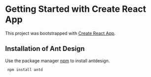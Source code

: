 # Getting Started with Create React App

This project was bootstrapped with [Create React App](https://github.com/facebook/create-react-app).

## Installation of Ant Design

Use the package manager [npm](https://www.npmjs.com/) to install antdesign.

```bash
 npm install antd
```
